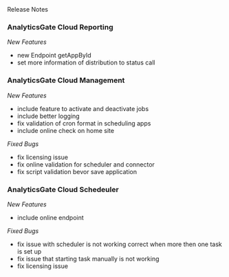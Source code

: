 <summary>Release Notes</summary>


### AnalyticsGate Cloud Reporting

*New Features*
- new Endpoint getAppById
- set more information of distribution to status call

### AnalyticsGate Cloud Management

*New Features*
- include feature to activate and deactivate jobs
- include better logging
- fix validation of cron format in scheduling apps
- include online check on home site

*Fixed Bugs*
- fix licensing issue
- fix online validation for scheduler and connector
- fix script validation bevor save application

### AnalyticsGate Cloud Schedeuler

*New Features*
- include online endpoint

*Fixed Bugs*
- fix issue with scheduler is not working correct when more then one task is set up
- fix issue that starting task manually is not working
- fix licensing issue
